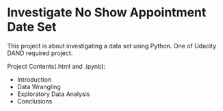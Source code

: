 # Investigate No Show Appointment Date Set

This project is about investigating a data set using Python. One of Udacity DAND required project.

Project Contents(.html and .ipynb):
* Introduction
* Data Wrangling
* Exploratory Data Analysis
* Conclusions
